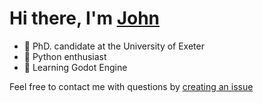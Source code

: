 # Hi there, I'm [John](https://rjkilpatrick.github.io)

- 🔭 PhD. candidate at the University of Exeter
- 🙌 Python enthusiast
- 🌱 Learning Godot Engine

Feel free to contact me with questions by [creating an issue](https://github.com/rjkilpatrick/rjkilpatrick/issues)
